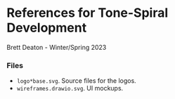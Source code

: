 # References for Tone-Spiral Development

Brett Deaton - Winter/Spring 2023

### Files

- `logo*base.svg`. Source files for the logos.
- `wireframes.drawio.svg`. UI mockups.
